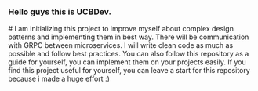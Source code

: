
<h3>Hello guys this is UCBDev.</h2>
# I am initializing this project to improve myself about complex design patterns and implementing them in best way. There will be communication with GRPC between microservices. I will write clean code as much as possible and follow best practices. You can also follow this repository as a guide for yourself, you can implement them on your projects easily. If you find this project useful for yourself, you can leave a start for this repository because i made a huge effort :)
